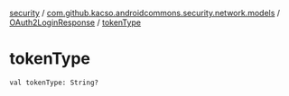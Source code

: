 [security](../../index.md) / [com.github.kacso.androidcommons.security.network.models](../index.md) / [OAuth2LoginResponse](index.md) / [tokenType](.)

# tokenType

`val tokenType: String?`